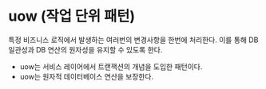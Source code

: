 # uow (작업 단위 패턴)
특정 비즈니스 로직에서 발생하는 여러번의 변경사항을 한번에 처리한다. 이를 통해 DB 일관성과 DB 연산의 원자성을 유지할 수 있도록 한다.
- uow는 서비스 레이어에서 트랜잭션의 개념을 도입한 패턴이다.
- uow는 원자적 데이터베이스 연산을 보장한다.